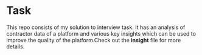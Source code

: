 # Task
This repo consists of my solution to interview task. It has an analysis of contractor data of a platform and various key insights which can be used to improve the quality of the platform.Check out the **insight** file for more details.
